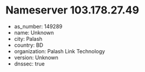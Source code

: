 # Nameserver 103.178.27.49

* as_number: 149289
* name: Unknown
* city: Palash
* country: BD
* organization: Palash Link Technology
* version: Unknown
* dnssec: true
